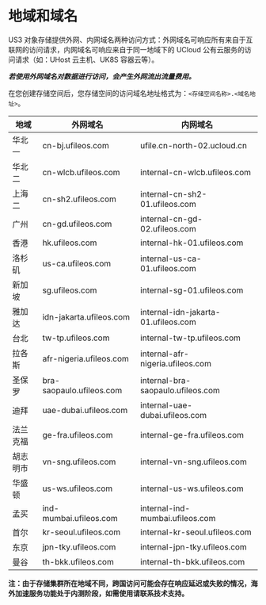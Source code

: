 

# 地域和域名

US3 对象存储提供外网、内网域名两种访问方式：外网域名可响应所有来自于互联网的访问请求，内网域名可响应来自于同一地域下的 UCloud 公有云服务的访问请求（如：UHost 云主机、UK8S 容器云等）。

***若使用外网域名对数据进行访问，会产生外网流出流量费用。***

在您创建存储空间后，您存储空间的访问域名地址格式为：`<存储空间名称>.<域名地址>`。

| 地域 | 外网域名 | 内网域名 |
| ---- | -------- | -------- |
| 华北一  | cn-bj.ufileos.com      | ufile.cn-north-02.ucloud.cn      |
| 华北二  | cn-wlcb.ufileos.com      | internal-cn-wlcb.ufileos.com      |
| 上海二 | cn-sh2.ufileos.com      | internal-cn-sh2-01.ufileos.com      |
| 广州  | cn-gd.ufileos.com      | internal-cn-gd-02.ufileos.com      |
| 香港  | hk.ufileos.com      | internal-hk-01.ufileos.com     |
| 洛杉矶 | us-ca.ufileos.com      | internal-us-ca-01.ufileos.com     |
| 新加坡 | sg.ufileos.com      | internal-sg-01.ufileos.com     |
| 雅加达 | idn-jakarta.ufileos.com      | internal-idn-jakarta-01.ufileos.com     |
| 台北  | tw-tp.ufileos.com      | internal-tw-tp.ufileos.com     |
| 拉各斯 | afr-nigeria.ufileos.com      | internal-afr-nigeria.ufileos.com     |
| 圣保罗 | bra-saopaulo.ufileos.com      | internal-bra-saopaulo.ufileos.com     |
| 迪拜  | uae-dubai.ufileos.com      | internal-uae-dubai.ufileos.com     |
| 法兰克福  | ge-fra.ufileos.com     | internal-ge-fra.ufileos.com     |
| 胡志明市  | vn-sng.ufileos.com      | internal-vn-sng.ufileos.com     |
| 华盛顿  | us-ws.ufileos.com      | internal-us-ws.ufileos.com     |
| 孟买  | ind-mumbai.ufileos.com      | internal-ind-mumbai.ufileos.com     |
| 首尔  | kr-seoul.ufileos.com      | internal-kr-seoul.ufileos.com     |
| 东京  | jpn-tky.ufileos.com      | internal-jpn-tky.ufileos.com     |
| 曼谷  | th-bkk.ufileos.com      | internal-th-bkk.ufileos.com     |


**注：由于存储集群所在地域不同，跨国访问可能会存在响应延迟或失败的情况，海外加速服务功能处于内测阶段，如需使用请联系技术支持。** 